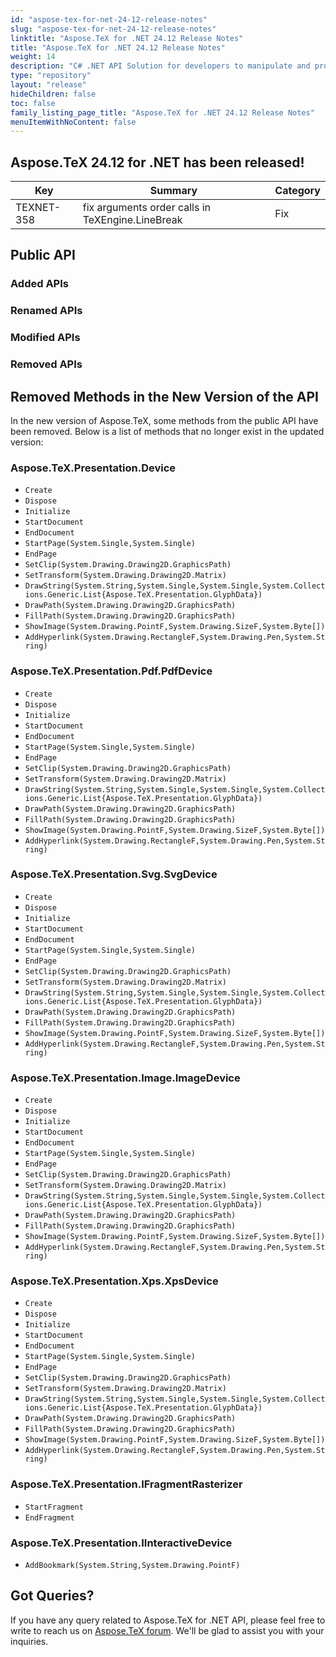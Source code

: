 ```yaml
---
id: "aspose-tex-for-net-24-12-release-notes"
slug: "aspose-tex-for-net-24-12-release-notes"
linktitle: "Aspose.TeX for .NET 24.12 Release Notes"
title: "Aspose.TeX for .NET 24.12 Release Notes"
weight: 14
description: "C# .NET API Solution for developers to manipulate and process TeX and LaTeX files. Release Notes of Aspose.TeX API solution for .NET | Release 2024.12"
type: "repository"
layout: "release"
hideChildren: false
toc: false
family_listing_page_title: "Aspose.TeX for .NET 24.12 Release Notes"
menuItemWithNoContent: false
---
```


## Aspose.TeX 24.12 for .NET has been released!


| Key | Summary | Category |
|---|---|---|
| TEXNET-358 | fix arguments order calls in TeXEngine.LineBreak | Fix |

## Public API

### Added APIs

### Renamed APIs

### Modified APIs

### Removed APIs

## Removed Methods in the New Version of the API

In the new version of Aspose.TeX, some methods from the public API have been removed. Below is a list of methods that no longer exist in the updated version:

### Aspose.TeX.Presentation.Device
- `Create`
- `Dispose`
- `Initialize`
- `StartDocument`
- `EndDocument`
- `StartPage(System.Single,System.Single)`
- `EndPage`
- `SetClip(System.Drawing.Drawing2D.GraphicsPath)`
- `SetTransform(System.Drawing.Drawing2D.Matrix)`
- `DrawString(System.String,System.Single,System.Single,System.Collections.Generic.List{Aspose.TeX.Presentation.GlyphData})`
- `DrawPath(System.Drawing.Drawing2D.GraphicsPath)`
- `FillPath(System.Drawing.Drawing2D.GraphicsPath)`
- `ShowImage(System.Drawing.PointF,System.Drawing.SizeF,System.Byte[])`
- `AddHyperlink(System.Drawing.RectangleF,System.Drawing.Pen,System.String)`

### Aspose.TeX.Presentation.Pdf.PdfDevice
- `Create`
- `Dispose`
- `Initialize`
- `StartDocument`
- `EndDocument`
- `StartPage(System.Single,System.Single)`
- `EndPage`
- `SetClip(System.Drawing.Drawing2D.GraphicsPath)`
- `SetTransform(System.Drawing.Drawing2D.Matrix)`
- `DrawString(System.String,System.Single,System.Single,System.Collections.Generic.List{Aspose.TeX.Presentation.GlyphData})`
- `DrawPath(System.Drawing.Drawing2D.GraphicsPath)`
- `FillPath(System.Drawing.Drawing2D.GraphicsPath)`
- `ShowImage(System.Drawing.PointF,System.Drawing.SizeF,System.Byte[])`
- `AddHyperlink(System.Drawing.RectangleF,System.Drawing.Pen,System.String)`

### Aspose.TeX.Presentation.Svg.SvgDevice
- `Create`
- `Dispose`
- `Initialize`
- `StartDocument`
- `EndDocument`
- `StartPage(System.Single,System.Single)`
- `EndPage`
- `SetClip(System.Drawing.Drawing2D.GraphicsPath)`
- `SetTransform(System.Drawing.Drawing2D.Matrix)`
- `DrawString(System.String,System.Single,System.Single,System.Collections.Generic.List{Aspose.TeX.Presentation.GlyphData})`
- `DrawPath(System.Drawing.Drawing2D.GraphicsPath)`
- `FillPath(System.Drawing.Drawing2D.GraphicsPath)`
- `ShowImage(System.Drawing.PointF,System.Drawing.SizeF,System.Byte[])`
- `AddHyperlink(System.Drawing.RectangleF,System.Drawing.Pen,System.String)`

### Aspose.TeX.Presentation.Image.ImageDevice
- `Create`
- `Dispose`
- `Initialize`
- `StartDocument`
- `EndDocument`
- `StartPage(System.Single,System.Single)`
- `EndPage`
- `SetClip(System.Drawing.Drawing2D.GraphicsPath)`
- `SetTransform(System.Drawing.Drawing2D.Matrix)`
- `DrawString(System.String,System.Single,System.Single,System.Collections.Generic.List{Aspose.TeX.Presentation.GlyphData})`
- `DrawPath(System.Drawing.Drawing2D.GraphicsPath)`
- `FillPath(System.Drawing.Drawing2D.GraphicsPath)`
- `ShowImage(System.Drawing.PointF,System.Drawing.SizeF,System.Byte[])`
- `AddHyperlink(System.Drawing.RectangleF,System.Drawing.Pen,System.String)`

### Aspose.TeX.Presentation.Xps.XpsDevice
- `Create`
- `Dispose`
- `Initialize`
- `StartDocument`
- `EndDocument`
- `StartPage(System.Single,System.Single)`
- `EndPage`
- `SetClip(System.Drawing.Drawing2D.GraphicsPath)`
- `SetTransform(System.Drawing.Drawing2D.Matrix)`
- `DrawString(System.String,System.Single,System.Single,System.Collections.Generic.List{Aspose.TeX.Presentation.GlyphData})`
- `DrawPath(System.Drawing.Drawing2D.GraphicsPath)`
- `FillPath(System.Drawing.Drawing2D.GraphicsPath)`
- `ShowImage(System.Drawing.PointF,System.Drawing.SizeF,System.Byte[])`
- `AddHyperlink(System.Drawing.RectangleF,System.Drawing.Pen,System.String)`

### Aspose.TeX.Presentation.IFragmentRasterizer
- `StartFragment`
- `EndFragment`

### Aspose.TeX.Presentation.IInteractiveDevice
- `AddBookmark(System.String,System.Drawing.PointF)`

## Got Queries?
If you have any query related to Aspose.TeX for .NET API, please feel free to write to reach us on [Aspose.TeX forum](https://forum.aspose.com/c/tex/). We'll be glad to assist you with your inquiries.
